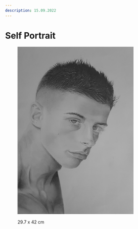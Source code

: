 ```yaml
---
description: 15.09.2022
---
```


# Self Portrait

<figure><img src="../.gitbook/assets/20220915_104311 (1).jpg" alt="" width="375"><figcaption><p>29.7 x 42 cm</p></figcaption></figure>
